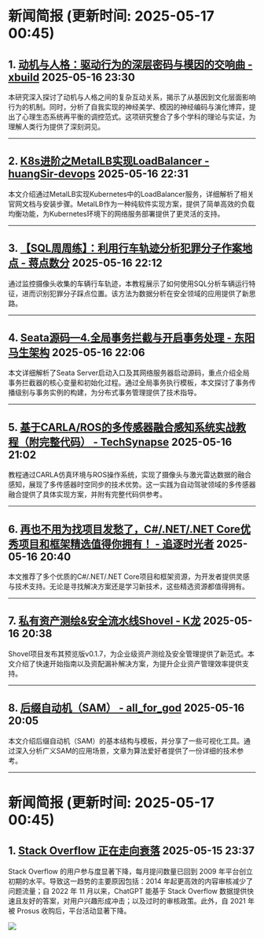 # 新闻简报 (更新时间: 2025-05-17 00:45)

## 1. [动机与人格：驱动行为的深层密码与模因的交响曲 - xbuild](https://www.cnblogs.com/lihaoyu0618/p/18880802)   2025-05-16 23:30

本研究深入探讨了动机与人格之间的复杂互动关系，揭示了从基因到文化层面影响行为的机制。同时，分析了自我实现的神经美学、模因的神经编码与演化博弈，提出了心理生态系统再平衡的调控范式。这项研究整合了多个学科的理论与实证，为理解人类行为提供了深刻洞见。

---

## 2. [K8s进阶之MetalLB实现LoadBalancer - huangSir-devops](https://www.cnblogs.com/huangSir-devops/p/18876710)   2025-05-16 22:31

本文介绍通过MetalLB实现Kubernetes中的LoadBalancer服务，详细解析了相关官网文档与安装步骤。MetalLB作为一种纯软件实现方案，提供了简单高效的负载均衡功能，为Kubernetes环境下的网络服务部署提供了更灵活的支持。

---

## 3. [【SQL周周练】：利用行车轨迹分析犯罪分子作案地点 - 蒋点数分](https://www.cnblogs.com/data-analytics/p/18880722)   2025-05-16 22:12

通过监控摄像头收集的车辆行车轨迹，本教程展示了如何使用SQL分析车辆运行特征，进而识别犯罪分子踩点位置。该方法为数据分析在安全领域的应用提供了新思路。

---

## 4. [Seata源码—4.全局事务拦截与开启事务处理 - 东阳马生架构](https://www.cnblogs.com/mjunz/p/18880714)   2025-05-16 22:06

本文详细解析了Seata Server启动入口及其网络服务器启动源码，重点介绍全局事务拦截器的核心变量和初始化过程。通过全局事务执行模板，本文探讨了事务传播级别与事务实例的构建，为分布式事务管理提供了技术指导。

---

## 5. [基于CARLA/ROS的多传感器融合感知系统实战教程（附完整代码） - TechSynapse](https://www.cnblogs.com/TS86/p/18880622)   2025-05-16 21:02

教程通过CARLA仿真环境与ROS操作系统，实现了摄像头与激光雷达数据的融合感知，展现了多传感器时空同步的技术优势。这一实践为自动驾驶领域的多传感器融合提供了具体实现方案，并附有完整代码供参考。

---

## 6. [再也不用为找项目发愁了，C#/.NET/.NET Core优秀项目和框架精选值得你拥有！ - 追逐时光者](https://www.cnblogs.com/Can-daydayup/p/18880596)   2025-05-16 20:40

本文推荐了多个优质的C#/.NET/.NET Core项目和框架资源，为开发者提供灵感与技术支持。无论是寻找解决方案还是学习新技术，这些精选资源都值得拥有。

---

## 7. [私有资产测绘&amp;安全流水线Shovel - K龙](https://www.cnblogs.com/kaydenlsr/p/18880594)   2025-05-16 20:38

Shovel项目发布其预览版v0.1.7，为企业级资产测绘及安全管理提供了新范式。本文介绍了快速开始指南以及资配漏补解决方案，为提升企业资产管理效率提供支持。

---

## 8. [后缀自动机（SAM） - all_for_god](https://www.cnblogs.com/allforgod/p/18835714)   2025-05-16 20:05

本文介绍后缀自动机（SAM）的基本结构与模板，并分享了一些可视化工具。通过深入分析广义SAM的应用场景，文章为算法爱好者提供了一份详细的技术参考。

---


# 新闻简报 (更新时间: 2025-05-17 00:45)

## 1. [Stack Overflow 正在走向衰落](https://app.daily.dev/posts/stack-overflow-is-almost-dead-clle39zqc)   2025-05-15 23:37

Stack Overflow 的用户参与度显著下降，每月提问数量已回到 2009 年平台创立初期的水平。导致这一趋势的主要原因包括：2014 年起更高效的内容审核减少了问题流量；自 2022 年 11 月以来，ChatGPT 能基于 Stack Overflow 数据提供快速且友好的答案，对用户兴趣形成冲击；以及过时的审核政策。此外，自 2021 年被 Prosus 收购后，平台活动显著下降。

![](https://media.daily.dev/image/upload/f_auto,q_auto/v1/posts/954ba638130788606cd20c1e8e8f9dd2?_a=AQAEuj9)

